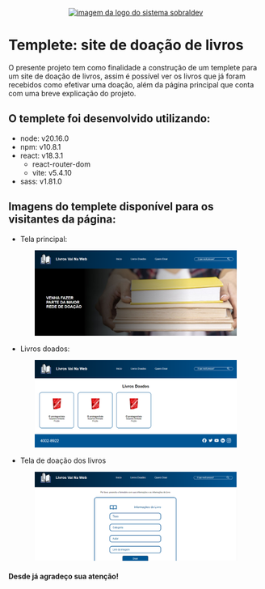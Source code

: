 <p align="center"><a href="https://marcos-sobral.github.io/VainaWeb-Livros/" target="_blank"><img src="https://cdn.discordapp.com/attachments/1109841111385641056/1312790645332643901/LinkedIn_Banner__3_-removebg-preview.png?ex=674dc710&is=674c7590&hm=aef1944c3c1eda1b9bd42a4eefdc19eb57471e3cd93187cdbef33ad61942483d&" width="400" alt="imagem da logo do sistema sobraldev"></a></p>

# Templete: site de doação de livros

O presente projeto tem como finalidade a construção de um templete para um site de doação de livros, assim é possível ver os livros que já foram recebidos como efetivar uma doação, além da página principal que conta com uma breve explicação do projeto.

## O templete foi desenvolvido utilizando:
- node: v20.16.0
- npm: v10.8.1
- react: v18.3.1
    - react-router-dom
    - vite: v5.4.10
- sass: v1.81.0

## Imagens do templete disponível para os visitantes da página:

- Tela principal:
<p align="center"><img src="./src/assets/Readme/tela_principal.png" width="400" alt="Tela é composta pela logo do site, menus de navegação e barra de busca em seu cabeçalho. Abaixo possuir uma capa de incetivo a doação de livros:"></p>

- Livros doados:
<p align="center"><img src="./src/assets/Readme/tela_livros_doados.png" width="400" alt="Imagem mostrando a seção de livros doados, com o título 'Livros Doados' ao centro. Abaixo, há 3 itens com bordas arredondadas em azul claro, contendo a capa do livro 'O Protagonista', seguido do nome e gênero do livro."></p>

- Tela de doação dos livros
<p align="center"><img src="./src/assets/Readme/tela_doacao_livro.png" width="400" alt="Imagem mostrando a seção de doação dos livros, Página do site Livros Vai Na Web com menu de navegação e formulário para doação de livros. Inclui campos para título, categoria, autor e link da imagem, além de um botão 'Doar'."></p>

#### Desde já agradeço sua atenção!
